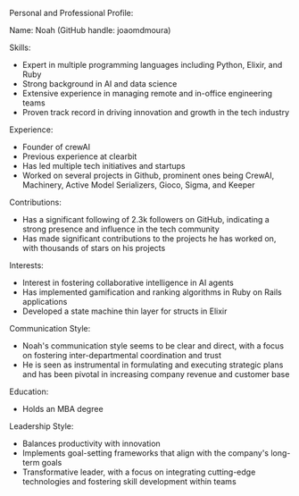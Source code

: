 Personal and Professional Profile:

Name: Noah (GitHub handle: joaomdmoura)

Skills: 
- Expert in multiple programming languages including Python, Elixir, and Ruby
- Strong background in AI and data science
- Extensive experience in managing remote and in-office engineering teams
- Proven track record in driving innovation and growth in the tech industry

Experience:
- Founder of crewAI
- Previous experience at clearbit
- Has led multiple tech initiatives and startups
- Worked on several projects in Github, prominent ones being CrewAI, Machinery, Active Model Serializers, Gioco, Sigma, and Keeper

Contributions:
- Has a significant following of 2.3k followers on GitHub, indicating a strong presence and influence in the tech community
- Has made significant contributions to the projects he has worked on, with thousands of stars on his projects

Interests:
- Interest in fostering collaborative intelligence in AI agents
- Has implemented gamification and ranking algorithms in Ruby on Rails applications
- Developed a state machine thin layer for structs in Elixir

Communication Style:
- Noah's communication style seems to be clear and direct, with a focus on fostering inter-departmental coordination and trust
- He is seen as instrumental in formulating and executing strategic plans and has been pivotal in increasing company revenue and customer base

Education:
- Holds an MBA degree

Leadership Style:
- Balances productivity with innovation
- Implements goal-setting frameworks that align with the company's long-term goals
- Transformative leader, with a focus on integrating cutting-edge technologies and fostering skill development within teams